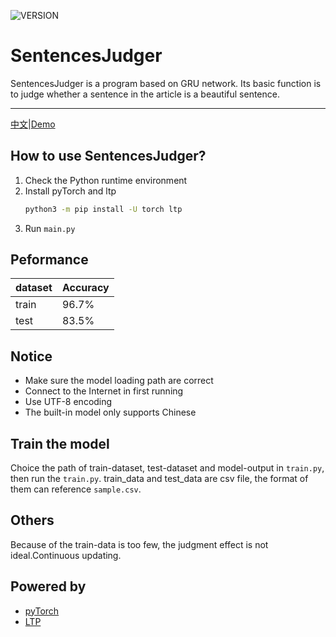 ![VERSION](https://img.shields.io/pypi/pyversions/torch)

# SentencesJudger
SentencesJudger is a program based on GRU network. Its basic function is to judge whether a sentence in the article is a beautiful sentence.
- - -

[中文](./README.md)|[Demo](https://sentencesjudger.xyz)

## How to use SentencesJudger?
1. Check the Python runtime environment
2. Install pyTorch and ltp
    ```bash
    python3 -m pip install -U torch ltp
    ```
3. Run `main.py`

## Peformance
| dataset | Accuracy |
| -- | -- |
| train | 96.7% |
| test | 83.5% |

## Notice
* Make sure the model loading path are correct
* Connect to the Internet in first running
* Use UTF-8 encoding
* The built-in model only supports Chinese

## Train the model
Choice the path of train-dataset, test-dataset and model-output in `train.py`, then run the `train.py`. train_data and test_data are csv file, the format of them can reference `sample.csv`.

## Others 
Because of the train-data is too few, the judgment effect is not ideal.Continuous updating.

## Powered by
* [pyTorch](https://github.com/pytorch/pytorch)
* [LTP](https://github.com/HIT-SCIR/ltp)
